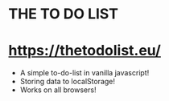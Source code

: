 # THE TO DO LIST

# https://thetodolist.eu/

- A simple to-do-list in vanilla javascript!
- Storing data to localStorage!
- Works on all browsers!

